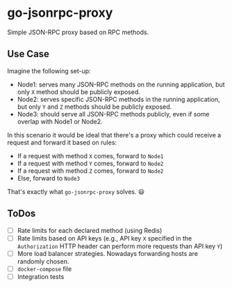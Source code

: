 # go-jsonrpc-proxy

Simple JSON-RPC proxy based on RPC methods.

## Use Case

Imagine the following set-up:

- Node1: serves many JSON-RPC methods on the running application, but 
only `X` method should be publicly exposed.
- Node2: serves specific JSON-RPC methods in the running application,
but only `Y` and `Z` methods should be publicly exposed.
- Node3: should serve all JSON-RPC methods publicly, even if some overlap 
with Node1 or Node2.

In this scenario it would be ideal that there's a proxy which could 
receive a request and forward it based on rules:
- If a request with method `X` comes, forward to `Node1`
- If a request with method `Y` comes, forward to `Node2`
- If a request with method `Z` comes, forward to `Node2`
- Else, forward to `Node3`

That's exactly what `go-jsonrpc-proxy` solves. :smiley:

## ToDos

- [ ] Rate limits for each declared method (using Redis)
- [ ] Rate limits based on API keys (e.g., API key `X` 
specified in the `Authorization` HTTP header can perform more 
requests than API key `Y`)
- [ ] More load balancer strategies. Nowadays forwarding hosts 
are randomly chosen. 
- [ ] `docker-compose` file
- [ ] Integration tests
